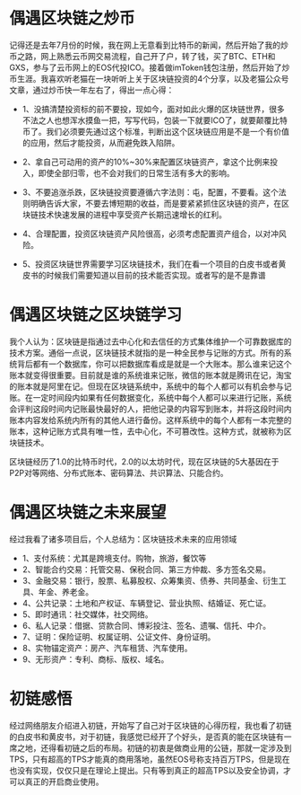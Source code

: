 # 偶遇区块链之炒币

记得还是去年7月份的时候，我在网上无意看到比特币的新闻，然后开始了我的炒币之路，网上熟悉云币网交易流程，自己开了户，转了钱，买了BTC、ETH和GXS，参与了云币网上的EOS代投ICO。接着做imToken钱包注册，然后开始了炒币生涯。我喜欢听老猫在一块听听上关于区块链投资的4个分享，以及老猫公众号文章，通过炒币快一年左右了，得出一点心得：
	
 - 1、没搞清楚投资标的前不要投，现如今，面对如此火爆的区块链世界，很多不法之人也想浑水摸鱼一把，写写代码，包装一下就要ICO了，就要颠覆比特币了。我们必须要先通过这个标准，判断出这个区块链应用是不是一个有价值的应用，然后才能投资，从而避免跌入陷阱。
 
 - 2、拿自己可动用的资产的10%~30%来配置区块链资产，拿这个比例来投入，即使全部归零，也不会对我们的日常生活有多大的影响。
 
 - 3、不要追涨杀跌，区块链投资要遵循六字法则：屯，配置，不要看。这个法则明确告诉大家，不要去博短期的收益，而是要紧紧抓住区块链的资产，在区块链技术快速发展的进程中享受资产长期迅速增长的红利。
 
 - 4、合理配置，投资区块链资产风险很高，必须考虑配置资产组合，以对冲风险。

 - 5、投资区块链世界需要学习区块链技术，我们在看一个项目的白皮书或者黄皮书的时候我们需要知道以目前的技术能否实现。或者写的是不是靠谱
 

# 偶遇区块链之区块链学习

我个人认为：区块链是指通过去中心化和去信任的方式集体维护一个可靠数据库的技术方案。通俗一点说，区块链技术就指的是一种全民参与记账的方式。所有的系统背后都有一个数据库，你可以把数据库看成是就是一个大账本。那么谁来记这个账本就变得很重要。目前就是谁的系统谁来记账，微信的账本就是腾讯在记，淘宝的账本就是阿里在记。但现在区块链系统中，系统中的每个人都可以有机会参与记账。在一定时间段内如果有任何数据变化，系统中每个人都可以来进行记账，系统会评判这段时间内记账最快最好的人，把他记录的内容写到账本，并将这段时间内账本内容发给系统内所有的其他人进行备份。这样系统中的每个人都有一本完整的账本，这种记账方式具有唯一性，去中心化，不可篡改性。这种方式，就被称为区块链技术。

区块链经历了1.0的比特币时代，2.0的以太坊时代，现在区块链的5大基因在于P2P对等网络、分布式账本、密码算法、共识算法、只能合约。

# 偶遇区块链之未来展望

经过我看了诸多项目后，个人总结为：区块链技术未来的应用领域

 - 1、支付系统：尤其是跨境支付。购物，旅游，餐饮等
 - 2、智能合约交易：托管交易、保税合同、第三方仲裁、多方签名交易。
 - 3、金融交易：银行，股票、私募股权、众筹集资、债券、共同基金、衍生工具、年金、养老金。
 - 4、公共记录：土地和产权证、车辆登记、营业执照、结婚证、死亡证。
 - 5、即时通讯：社交媒体，社交网络。
 - 6、私人记录：借据、贷款合同、博彩投注、签名、遗嘱、信托、中介。
 - 7、证明：保险证明、权属证明、公证文件、身份证明。
 - 8、实物锚定资产：房产、汽车租赁、汽车使用。
 - 9、无形资产：专利、商标、版权、域名。

# 初链感悟

经过网络朋友介绍进入初链，开始写了自己对于区块链的心得历程，我也看了初链的白皮书和黄皮书，对于初链，我感觉已经开了个好头，是否真的能在区块链有一席之地，还得看初链之后的布局。初链的初衷是做商业用的公链，那就一定涉及到TPS，只有超高的TPS才能真的商用落地，虽然EOS号称支持百万TPS，但是现在也没有实现，仅仅只是在理论上提出。只有等到真正的超高TPS以及安全协调，才可以真正的开启商业使用。

